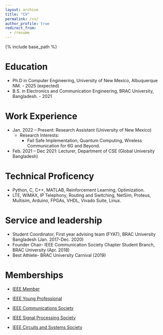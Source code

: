 ```yaml
---
layout: archive
title: "CV"
permalink: /cv/
author_profile: true
redirect_from:
  - /resume
---
```


{% include base_path %}

Education
======
* Ph.D in Computer Engineering, University of New Mexico, Albuquerque NM. - 2025 (expected)
* B.S. in Electronics and Communication Engineering, BRAC University, Bangladesh. - 2021

Work Experience
======
* Jan. 2022 – Present: Research Assistant (University of New Mexico)
  * Research Interests: 
    - Fail Safe Implementation, Quantum Computing, Wireless Communication for 6G and Beyond.
* Feb. 2021 – Dec 2021: Lecturer, Department of CSE (Global University Bangladesh)

Technical Proficency
======
*	Python, C, C++, MATLAB, Reinforcement Learning, Optimization.
*	LTE, WiMAX, IP Telephony, Routing and Switching, NetSim, Proteus, Multisim, Arduino, FPGAs, VHDL, Vivado Suite, Linux.

Service and leadership
======
* Student Coordinator, First year advising team (FYAT), BRAC University Bangladesh (Jan. 2017-Dec. 2020)
* Founder Chair- IEEE Communication Society Chapter Student Branch, BRAC University (Apr. 2018)
* Best Athlete- BRAC University Carnival (2019)

Memberships
======
- <p><a href="https://anindyabal.github.io/files/A1.pdf" target="_blank">IEEE Member</a></p>
- <p><a href="https://anindyabal.github.io/files/A2.pdf" target="_blank">IEEE Young Professional</a></p>
- <p><a href="https://anindyabal.github.io/files/A3.pdf" target="_blank">IEEE Communications Society</a></p>
- <p><a href="https://anindyabal.github.io/files/A4.pdf" target="_blank">IEEE Signal Processing Society</a></p>
- <p><a href="https://anindyabal.github.io/files/A5.pdf" target="_blank">IEEE Circuits and Systems Society</a></p>
